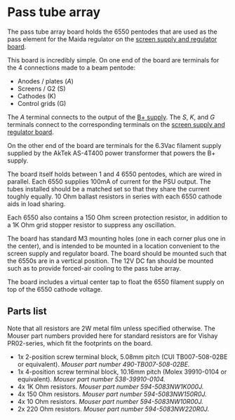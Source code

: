 # Pass tube array

The pass tube array board holds the 6550 pentodes that are used as the
pass element for the Maida regulator on the [screen supply and regulator
board](../screen-supply-and-regulator).

This board is incredibly simple.  On one end of the board are terminals
for the 4 connections made to a beam pentode:

* Anodes / plates (_A_)
* Screens / G2 (S)
* Cathodes (K)
* Control grids (G)

The _A_ terminal connects to the output of the [B+ supply](../hv-supply).
The _S_, _K_, and _G_ terminals connect to the corresponding terminals on
the [screen supply and regulator board](../screen-supply-and-regulator).

On the other end of the board are terminals for the 6.3Vac filament supply
supplied by the AkTek AS-4T400 power transformer that powers the B+ supply.

The board itself holds between 1 and 4 6550 pentodes, which are wired in
parallel.  Each 6550 supplies 100mA of current for the PSU output.  The
tubes installed should be a matched set so that they share the current
toughly equally.  10 Ohm ballast resistors in series with each 6550 cathode
aids in load sharing.

Each 6550 also contains a 150 Ohm screen protection resistor, in addition
to a 1K Ohm grid stopper resistor to suppress any oscillation.

The board has standard M3 mounting holes (one in each corner plus one in
the center), and is intended to be mounted in a location convenient to the
screen supply and regulator board.  The board should be mounted such that
the 6550s are in a vertical position.  The 12V DC fan should be mounted
such as to provide forced-air cooling to the pass tube array.

The board includes a virtual center tap to float the 6550 filament supply
on top of the 6550 cathode voltage.

## Parts list

Note that all resistors are 2W metal film unless specified otherwise.  The Mouser
part numbers provided here for standard resistors are for Vishay PR02-series, which
fit the footprints on the board.

* 1x 2-position screw terminal block, 5.08mm pitch (CUI TB007-508-02BE or equivalent).
_Mouser part number 490-TB007-508-02BE._
* 1x 4-position screw terminal block, 10.16mm pitch (Molex 39910-0104 or equivalent).
_Mouser part number 538-39910-0104._
* 4x 1K Ohm resistors.
_Mouser part number 594-5083NW1K000J._
* 4x 150 Ohm resistors.
_Mouser part number 594-5083NW150R0J._
* 4x 10 Ohm resistors.
_Mouser part number 594-5083NW10R00J._
* 2x 220 Ohm resistors.
_Mouser part number 594-5083NW220R0J._

